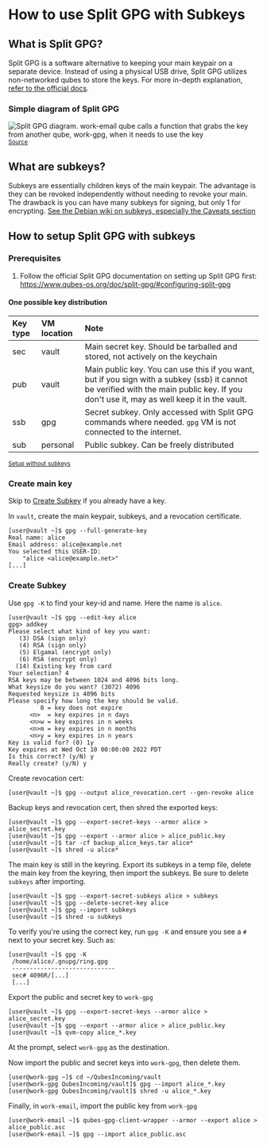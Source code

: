 # How to use Split GPG with Subkeys

## What is Split GPG?

Split GPG is a software alternative to keeping your main keypair on a separate device. Instead of using a physical USB drive, Split GPG utilizes non-networked qubes to store the keys. For more in-depth explanation, [refer to the official docs](https://www.qubes-os.org/doc/split-gpg/).

### Simple diagram of Split GPG
![Split GPG diagram. work-email qube calls a function that grabs the key from another qube, work-gpg, when it needs to use the key](https://www.qubes-os.org/attachment/doc/split-gpg-diagram.png)
<sup>[Source](https://www.qubes-os.org/attachment/doc/split-gpg-diagram.png)</sup>

## What are subkeys?

Subkeys are essentially children keys of the main keypair. The advantage is they can be revoked independently without needing to revoke your main. The drawback is you can have many subkeys for signing, but only 1 for encrypting. [See the Debian wiki on subkeys, especially the Caveats section](https://wiki.debian.org/Subkeys)

## How to setup Split GPG with subkeys

### Prerequisites
1. Follow the official Split GPG documentation on setting up Split GPG first: https://www.qubes-os.org/doc/split-gpg/#configuring-split-gpg

#### One possible key distribution

| Key type | VM location | Note             |
|:---------|:------------|:-----------------|
| sec      | vault       | Main secret key. Should be tarballed and stored, not actively on the keychain   |
| pub      | vault       | Main public key. You can use this if you want, but if you sign with a subkey (ssb) it cannot be verified with the main public key. If you don't use it, may as well keep it in the vault. |
| ssb      | gpg         | Secret subkey. Only accessed with Split GPG commands where needed. `gpg` VM is not connected to the internet. |
| sub      | personal    | Public subkey. Can be freely distributed  |


<sup>[Setup without subkeys](https://www.qubes-os.org/doc/split-gpg/#setup-description)</sup>

### Create main key

Skip to [Create Subkey](#create-subkey) if you already have a key.

In `vault`, create the main keypair, subkeys, and a revocation certificate.

```
[user@vault ~]$ gpg --full-generate-key
Real name: alice
Email address: alice@example.net
You selected this USER-ID:
    "alice <alice@example.net>"
[...]
```

### Create Subkey
Use `gpg -K` to find your key-id and name. Here the name is `alice`.

```
[user@vault ~]$ gpg --edit-key alice
gpg> addkey
Please select what kind of key you want:
   (3) DSA (sign only)
   (4) RSA (sign only)
   (5) Elgamal (encrypt only)
   (6) RSA (encrypt only)
  (14) Existing key from card
Your selection? 4
RSA keys may be between 1024 and 4096 bits long.
What keysize do you want? (3072) 4096
Requested keysize is 4096 bits
Please specify how long the key should be valid.
         0 = key does not expire
      <n>  = key expires in n days
      <n>w = key expires in n weeks
      <n>m = key expires in n months
      <n>y = key expires in n years
Key is valid for? (0) 1y
Key expires at Wed Oct 10 00:00:00 2022 PDT
Is this correct? (y/N) y
Really create? (y/N) y
```

Create revocation cert:
```
[user@vault ~]$ gpg --output alice_revocation.cert --gen-revoke alice
```

Backup keys and revocation cert, then shred the exported keys:
```
[user@vault ~]$ gpg --export-secret-keys --armor alice > alice_secret.key
[user@vault ~]$ gpg --export --armor alice > alice_public.key
[user@vault ~]$ tar -cf backup_alice_keys.tar alice* 
[user@vault ~]$ shred -u alice*
```
The main key is still in the keyring. Export its subkeys in a temp file, delete the main key from the keyring, then import the subkeys. Be sure to delete `subkeys` after importing.
```
[user@vault ~]$ gpg --export-secret-subkeys alice > subkeys
[user@vault ~]$ gpg --delete-secret-key alice
[user@vault ~]$ gpg --import subkeys
[user@vault ~]$ shred -u subkeys
```

To verify you're using the correct key, run `gpg -K` and ensure you see a `#` next to your secret key. Such as:
```
[user@vault ~]$ gpg -K
 /home/alice/.gnupg/ring.gpg
 -----------------------------
 sec# 4096R/[...]
 [...]
```

Export the public and secret key to `work-gpg`
```
[user@vault ~]$ gpg --export-secret-keys --armor alice > alice_secret.key
[user@vault ~]$ gpg --export --armor alice > alice_public.key
[user@vault ~]$ qvm-copy alice_*.key
```
At the prompt, select `work-gpg` as the destination.

Now import the public and secret keys into `work-gpg`, then delete them.
```
[user@work-gpg ~]$ cd ~/QubesIncoming/vault
[user@work-gpg QubesIncoming/vault]$ gpg --import alice_*.key
[user@work-gpg QubesIncoming/vault]$ shred -u alice_*.key
```
Finally, in `work-email`, import the public key from `work-gpg`
```
[user@work-email ~]$ qubes-gpg-client-wrapper --armor --export alice > alice_public.asc
[user@work-email ~]$ gpg --import alice_public.asc
```
